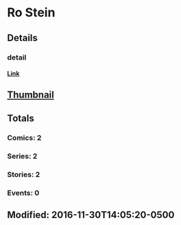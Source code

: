 # Ro  Stein 
## Details
### detail
#### [Link](http://marvel.com/comics/creators/12955/ro_stein?utm_campaign=apiRef&utm_source=225578a89fc76f3d20fbffda5d17a88d)
## [Thumbnail](http://i.annihil.us/u/prod/marvel/i/mg/b/40/image_not_available.jpg)
## Totals
### Comics: 2
### Series: 2
### Stories: 2
### Events: 0
## Modified: 2016-11-30T14:05:20-0500